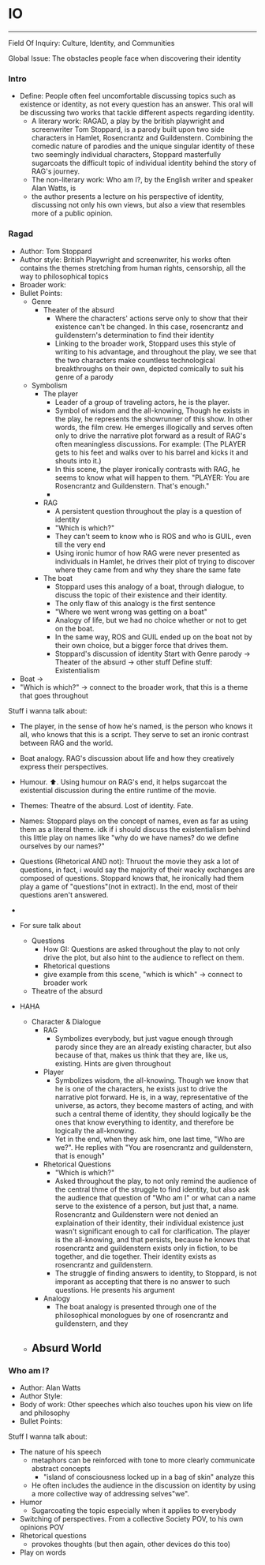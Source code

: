 # IO
---
Field Of Inquiry: Culture, Identity, and Communities

Global Issue: The obstacles people face when discovering their identity

### Intro
- Define: People often feel uncomfortable discussing topics such as existence or identity, as not every question has an answer. This oral will be discussing two works that tackle different aspects regarding identity.
	- A literary work: RAGAD, a play by the british playwright and screenwriter Tom Stoppard, is a parody built upon two side characters in Hamlet, Rosencrantz and Guildenstern. Combining the comedic nature of parodies and the unique singular identity of these two seemingly individual characters, Stoppard masterfully sugarcoats the difficult topic of individual identity behind the story of RAG's journey.
	- The non-literary work: Who am I?, by the English writer and speaker Alan Watts, is 
	- the author presents a lecture on his perspective of identity, discussing not only his own views, but also a view that resembles more of a public opinion.

### Ragad
- Author: Tom Stoppard
- Author style: British Playwright and screenwriter, his works often contains the themes stretching from human rights, censorship, all the way to philosophical topics
- Broader work: 
- Bullet Points:
	- Genre
		- Theater of the absurd
			- Where the characters' actions serve only to show that their existence can't be changed. In this case, rosencrantz and guildenstern's determination to find their identity 
			- Linking to the broader work, Stoppard uses this style of writing to his advantage, and throughout the play, we see that the two characters make countless technological breakthroughs on their own, depicted comically to suit his genre of a parody
	- Symbolism
		- The player
			- Leader of a group of traveling actors, he is the player. 
			- Symbol of wisdom and the all-knowing, Though he exists in the play, he represents the showrunner of this show. In other words, the film crew. He emerges illogically and serves often only to drive the narrative plot forward as a result of RAG's often meaningless discussions. For example: (The PLAYER gets to his feet and walks over to his barrel and kicks it and shouts into it.)
			- In this scene, the player ironically contrasts with RAG, he seems to know what will happen to them. "PLAYER: You are Rosencrantz and Guildenstern. That's enough."
			- 
		- RAG
			- A persistent question throughout the play is a question of identity
			- "Which is which?"
			- They can't seem to know who is ROS and who is GUIL, even till the very end
			- Using ironic humor of how RAG were never presented as individuals in Hamlet, he drives their plot of trying to discover where they came from and why they share the same fate
		- The boat
			- Stoppard uses this analogy of a boat, through dialogue, to discuss the topic of their existence and their identity.
			- The only flaw of this analogy is the first sentence
			- "Where we went wrong was getting on a boat"
			- Analogy of life, but we had no choice whether or not to get on the boat.
			- In the same way, ROS and GUIL ended up on the boat not by their own choice, but a bigger force that drives them.
			- Stoppard's discussion of identity 
Start with Genre parody -> Theater of the absurd -> other stuff
Define stuff: Existentialism
- Boat -> 
- "Which is which?" -> connect to the broader work, that this is a theme that goes throughout

Stuff i wanna talk about:
- The player, in the sense of how he's named, is the person who knows it all, who knows that this is a script. They serve to set an ironic contrast between RAG and the world.
- Boat analogy. RAG's discussion about life and how they creatively express their perspectives.
- Humour. ⬆️. Using humour on RAG's end, it helps sugarcoat the existential discussion during the entire runtime of the movie.
- Themes: Theatre of the absurd. Lost of identity. Fate.
- Names: Stoppard plays on the concept of names, even as far as using them as a literal theme. idk if i should discuss the existentialism behind this little play on names like "why do we have names? do we define ourselves by our names?"
- Questions (Rhetorical AND not): Thruout the movie they ask a lot of questions, in fact, i would say the majority of their wacky exchanges are composed of questions. Stoppard knows that, he ironically had them play a game of "questions"(not in extract). In the end, most of their questions aren't answered.
- 

- For sure talk about
	- Questions
		- How GI: Questions are asked throughout the play to not only drive the plot, but also hint to the audience to reflect on them.
		- Rhetorical questions
		- give example from this scene, "which is which" -> connect to broader work
	- Theatre of the absurd
- HAHA
	- Character & Dialogue
		- RAG
			- Symbolizes everybody, but just vague enough through parody since they are an already existing character, but also because of that, makes us think that they are, like us, existing. Hints are given throughout 
		- Player
			- Symbolizes wisdom, the all-knowing. Though we know that he is one of the characters, he exists just to drive the narrative plot forward. He is, in a way, representative of the universe, as actors, they become masters of acting, and with such a central theme of identity, they should logically be the ones that know everything to identity, and therefore be logically the all-knowing.
			- Yet in the end, when they ask him, one last time, "Who are we?". He replies with "You are rosencrantz and guildenstern, that is enough"
		- Rhetorical Questions
			- "Which is which?"
			- Asked throughout the play, to not only remind the audience of the central thme of the struggle to find identity, but also ask the audience that question of "Who am I" or what can a name serve to the existence of a person, but just that, a name. Rosencrantz and Guildenstern were not denied an explaination of their identity, their individual existence just wasn't significant enough to call for clarification. The player is the all-knowing, and that persists, because he knows that rosencrantz and guildenstern exists only in fiction, to be together, and die together. Their identity exists as rosencrantz and guildenstern.
			- The struggle of finding answers to identity, to Stoppard, is not imporant as accepting that there is no answer to such questions. He presents his argument 
		- Analogy
			- The boat analogy is presented through one of the philosophical monologues by one of rosencrantz and guildenstern, and they 
	- Absurd World
		- 

### Who am I?
- Author: Alan Watts
- Author Style:
- Body of work: Other speeches which also touches upon his view on life and philosophy
- Bullet Points:


Stuff I wanna talk about:
- The nature of his speech
	- metaphors can be reinforced with tone to more clearly communicate abstract concepts
		- "island of consciousness locked up in a bag of skin" analyze this
	- He often includes the audience in the discussion on identity by using a more collective way of addressing selves"we".
- Humor
	- Sugarcoating the topic especially when it applies to everybody
- Switching of perspectives. From a collective Society POV, to his own opinions POV
- Rhetorical questions
	- provokes thoughts (but then again, other devices do this too)
- Play on words